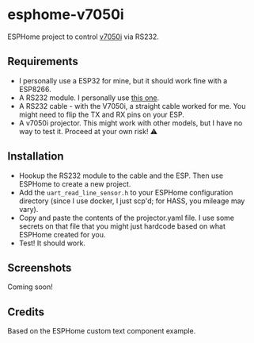 # esphome-v7050i
ESPHome project to control [v7050i](https://www.benq.com/en-us/projector/laser-tv-projector/v7050i.html) via RS232.

## Requirements
- I personally use a ESP32 for mine, but it should work fine with a ESP8266.
- A RS232 module. I personally use [this one](https://www.amazon.com/gp/product/B00LPK0Z9A/ref=ppx_yo_dt_b_asin_title_o05_s01?ie=UTF8&psc=1).
- A RS232 cable - with the V7050i, a straight cable worked for me. You might need to flip the TX and RX pins on your ESP.
- A v7050i projector. This might work with other models, but I have no way to test it. Proceed at your own risk! ⚠️ 

## Installation

- Hookup the RS232 module to the cable and the ESP. Then use ESPHome to create a new project. 
- Add the `uart_read_line_sensor.h` to your ESPHome configuration directory (since I use docker, I just scp'd; for HASS, you mileage may vary).
- Copy and paste the contents of the projector.yaml file. I use some secrets on that file that you might just hardcode based on what ESPHome created for you.
- Test! It should work.

## Screenshots

Coming soon!

## Credits

Based on the ESPHome custom text component example. 
